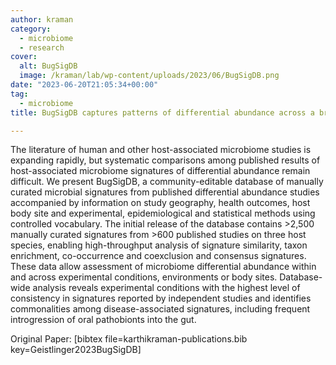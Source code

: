 ```yaml
---
author: kraman
category:
  - microbiome
  - research
cover:
  alt: BugSigDB
  image: /kraman/lab/wp-content/uploads/2023/06/BugSigDB.png
date: "2023-06-20T21:05:34+00:00"
tag:
  - microbiome
title: BugSigDB captures patterns of differential abundance across a broad range of host-associated microbial signatures

---
```

The literature of human and other host-associated microbiome studies is expanding rapidly, but systematic comparisons among published results of host-associated microbiome signatures of differential abundance remain difficult. We present BugSigDB, a community-editable database of manually curated microbial signatures from published differential abundance studies accompanied by information on study geography, health outcomes, host body site and experimental, epidemiological and statistical methods using controlled vocabulary. The initial release of the database contains >2,500 manually curated signatures from >600 published studies on three host species, enabling high-throughput analysis of signature similarity, taxon enrichment, co-occurrence and coexclusion and consensus signatures. These data allow assessment of microbiome differential abundance within and across experimental conditions, environments or body sites. Database-wide analysis reveals experimental conditions with the highest level of consistency in signatures reported by independent studies and identifies commonalities among disease-associated signatures, including frequent introgression of oral pathobionts into the gut.

Original Paper: \[bibtex file=karthikraman-publications.bib key=Geistlinger2023BugSigDB\]

